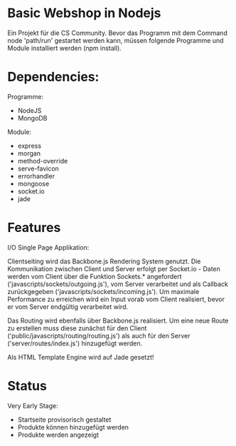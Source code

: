 # Basic Webshop in Nodejs

Ein Projekt für die CS Community.
Bevor das Programm mit dem Command node 'path/run' gestartet werden kann, müssen folgende Programme und Module installiert werden (npm install).

# Dependencies:

Programme:
- NodeJS
- MongoDB

Module:
- express
- morgan
- method-override
- serve-favicon
- errorhandler
- mongoose
- socket.io
- jade

# Features

I/O Single Page Applikation:

Clientseiting wird das Backbone.js Rendering System genutzt. Die Kommunikation zwischen Client und Server erfolgt per Socket.io - Daten werden vom Client über die Funktion Sockets.* angefordert ('javascripts/sockets/outgoing.js'), vom Server verarbeitet und als Callback zurückgegeben ('javascripts/sockets/incoming.js').
Um maximale Performance zu erreichen wird ein Input vorab vom Client realisiert, bevor er vom Server endgültig verarbeitet wird.

Das Routing wird ebenfalls über Backbone.js realisiert. Um eine neue Route zu erstellen muss diese zunächst für den Client ('public/javascripts/routing/routing.js') als auch für den Server ('server/routes/index.js') hinzugefügt werden.

Als HTML Template Engine wird auf Jade gesetzt!

# Status

Very Early Stage:
- Startseite provisorisch gestaltet
- Produkte können hinzugefügt werden 
- Produkte werden angezeigt
